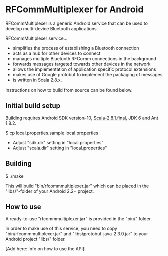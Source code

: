 
RFCommMultiplexer for Android
=============================

RFCommMultiplexer is a generic Android service that can be used to develop multi-device Bluetooth applications.

RFCommMultiplexer service...

* simplifies the process of establishing a Bluetooth connection
* acts as a hub for other devices to connect
* manages multiple Bluetooth RFComm connections in the background
* forwards messages targeted towards other devices in the network
* allows the implementation of application specific protocol extensions
* makes use of Google protobuf to implement the packaging of messages
* is written in Scala 2.8.x.

Instructions on how to build from source can be found below. 


Initial build setup
-------------------

Building requires Android SDK version-10, [Scala-2.8.1.final](http://www.scala-lang.org/downloads/distrib/files/scala-2.8.1.final.tgz), JDK 6 and Ant 1.8.2.


$ cp local.properties.sample local.properties

- Adjust "sdk.dir" setting in "local.properties"
- Adjust "scala.dir" setting in "local.properties" 


Building
--------

$ ./make

This will build "bin/rfcommmultiplexer.jar" which can be placed in the "libs/"-folder of your Android 2.2+ project.


How to use
----------

A ready-to-use "rfcommmultiplexer.jar" is provided in the "bin/" folder.

In order to make use of this service, you need to copy "bin/rfcommmultiplexer.jar" and "libs/protobuf-java-2.3.0.jar" to your Android project "libs/" folder.

[Add here: Info on how to use the API]

